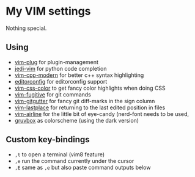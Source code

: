 # My VIM settings
Nothing special.

## Using
- [vim-plug](https://github.com/junegunn/vim-plug) for plugin-management
- [jedi-vim](https://github.com/davidhalter/jedi-vim) for python code completion
- [vim-cpp-modern](https://github.com/bfrg/vim-cpp-modern) for better c++ syntax highlighting
- [editorconfig](https://github.com/editorconfig/editorconfig) for editorconfig support
- [vim-css-color](https://github.com/ap/vim-css-color) to get fancy color highlights when doing CSS
- [vim-fugitive](https://github.com/tpope/vim-fugitive) for git commands
- [vim-gitgutter](https://github.com/airblade/vim-gitgutter) for fancy git diff-marks in the sign column
- [vim-lastplace](https://github.com/farmergreg/vim-lastplace) for returning to the last edited position in files
- [vim-airline](https://github.com/vim-airline/vim-airline) for the little bit of eye-candy (nerd-font needs to be used,
- [gruvbox](https://github.com/morhetz/gruvbox) as colorscheme (using the dark version)

## Custom key-bindings
- `,t` to open a terminal (vim8 feature)
- `,e` run the command currently under the cursor
- `,E` same as `,e` but also paste command outputs below

